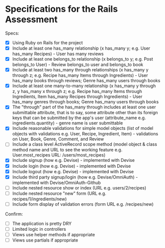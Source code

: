 # Specifications for the Rails Assessment

Specs:
- [x] Using Ruby on Rails for the project
- [x] Include at least one has_many relationship (x has_many y; e.g. User has_many Recipes) - User has many reviews
- [x] Include at least one belongs_to relationship (x belongs_to y; e.g. Post belongs_to User) - Review belongs_to user and belongs_to book
- [x] Include at least two has_many through relationships (x has_many y through z; e.g. Recipe has_many Items through Ingredients) - User has_many books through reviews; Genre has_many users through books
- [x] Include at least one many-to-many relationship (x has_many y through z, y has_many x through z; e.g. Recipe has_many Items through Ingredients, Item has_many Recipes through Ingredients) - User has_many genres through books; Genre has_many users through books
- [x] The "through" part of the has_many through includes at least one user submittable attribute, that is to say, some attribute other than its foreign keys that can be submitted by the app's user (attribute_name e.g. ingredients.quantity) - genre name is user submittable
- [x] Include reasonable validations for simple model objects (list of model objects with validations e.g. User, Recipe, Ingredient, Item) - validations on User, Book, Genre, Comment, and Review
- [ ] Include a class level ActiveRecord scope method (model object & class method name and URL to see the working feature e.g. User.most_recipes URL: /users/most_recipes)
- [x] Include signup (how e.g. Devise) - implemented with Devise
- [x] Include login (how e.g. Devise) - implemented with Devise
- [x] Include logout (how e.g. Devise) - implemented with Devise
- [x] Include third party signup/login (how e.g. Devise/OmniAuth) - implemented with Devise/OmniAuth-Github
- [ ] Include nested resource show or index (URL e.g. users/2/recipes)
- [ ] Include nested resource "new" form (URL e.g. recipes/1/ingredients/new)
- [ ] Include form display of validation errors (form URL e.g. /recipes/new)

Confirm:
- [ ] The application is pretty DRY
- [ ] Limited logic in controllers
- [ ] Views use helper methods if appropriate
- [ ] Views use partials if appropriate
